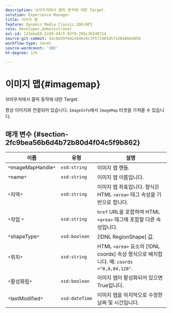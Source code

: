 ```yaml
---
description: 브라우저에서 클릭 동작에 대한 Target.
solution: Experience Manager
title: 이미지 맵
feature: Dynamic Media Classic,SDK/API
role: Developer,Administrator
exl-id: 123eba56-2a59-44c5-93f0-205c362d071d
source-git-commit: 1ec8b59f442eb96c6c3f5f1405d57a38a86bd056
workflow-type: tm+mt
source-wordcount: '102'
ht-degree: 12%

---
```


# 이미지 맵{#imagemap}

브라우저에서 클릭 동작에 대한 Target.

항상 이미지와 연결되어 있습니다. `ImageInfo`에서 `ImageMap` 타겟을 가져올 수 있습니다.

## 매개 변수 {#section-2fc9bea56b6d4b72b80d4f04c5f9b862}

| 이름 | 유형 | 설명 |
|---|---|---|
| `*`imageMapHandle`*` | `xsd:string` | 이미지 맵 핸들. |
| `*`name`*` | `xsd:string` | 이미지 맵 이름입니다. |
| `*`지역`*` | `xsd:string` | 이미지 맵 좌표입니다. 형식은 HTML `<area>` 태그 속성을 기반으로 합니다. |
| `*`작업	`*` | `xsd:string` | `href` URL을 포함하여 HTML `<area>` 태그에 포함할 다른 속성입니다. |
| `*`shapeType`*` | `xsd:boolean` | [!DNL RegionShape] 값. |
| `*`위치`*` | `xsd:string` | HTML `<area>` 요소의 [!DNL coords] 속성 형식으로 배치합니다. 예: `coords ="0,0,84,128"`. |
| `*`활성화됨`*` | `xsd:boolean` | 이미지 맵이 활성화되어 있으면 True입니다. |
| `*`lastModified`*` | `xsd:dateTime` | 이미지 맵을 마지막으로 수정한 날짜 및 시간입니다. |
